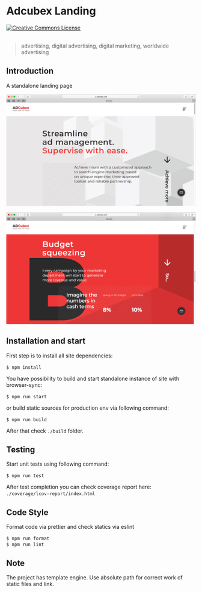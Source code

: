 # Adcubex Landing

<p align="left">
   <a rel="license" href="http://creativecommons.org/licenses/by-nc-nd/4.0/"><img alt="Creative Commons License" style="border-width:0" src="https://i.creativecommons.org/l/by-nc-nd/4.0/88x31.png" /></a><br /><br />
</p>

> advertising, digital advertising, digital marketing, worldwide advertising

## Introduction

A standalone landing page

![App Screen](./media/app2.png)

![App Screen](./media/app1.png)

## Installation and start
First step is to install all site dependencies:
```
$ npm install
```

You have possibility to build and start standalone instance of site with browser-sync:
```
$ npm run start
```
or build static sources for production env via following command:
```
$ npm run build
```

After that check `./build` folder.

## Testing

Start unit tests using following command:
```
$ npm run test
```

After test completion you can check coverage report here: `./coverage/lcov-report/index.html`

## Code Style

Format code via prettier and check statics via eslint
```
$ npm run format
$ npm run lint
```
## Note

The project has template engine. Use absolute path for correct work of static files and link.

